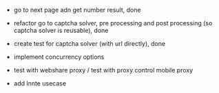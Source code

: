 


- go to next page adn get number result, done 

- refactor go to captcha solver, pre processing and post processing (so captcha solver is reusable), done 

- create test for captcha solver (with url directly), done 


- implement concurrency options 

- test with webshare proxy / test with proxy control mobile proxy 

- add lnnte usecase 
